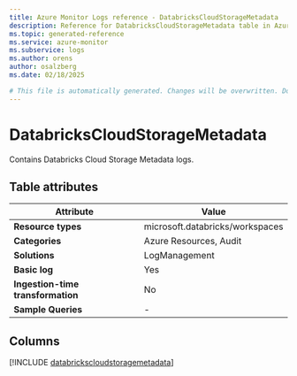 ```yaml
---
title: Azure Monitor Logs reference - DatabricksCloudStorageMetadata
description: Reference for DatabricksCloudStorageMetadata table in Azure Monitor Logs.
ms.topic: generated-reference
ms.service: azure-monitor
ms.subservice: logs
ms.author: orens
author: osalzberg
ms.date: 02/18/2025

# This file is automatically generated. Changes will be overwritten. Do not change this file directly.
---
```


# DatabricksCloudStorageMetadata

Contains Databricks Cloud Storage Metadata logs.


## Table attributes

|Attribute|Value|
|---|---|
|**Resource types**|microsoft.databricks/workspaces|
|**Categories**|Azure Resources, Audit|
|**Solutions**| LogManagement|
|**Basic log**|Yes|
|**Ingestion-time transformation**|No|
|**Sample Queries**|-|



## Columns
  
[!INCLUDE [databrickscloudstoragemetadata](~/reusable-content/ce-skilling/azure/includes/azure-monitor/reference/tables/databrickscloudstoragemetadata-include.md)]
